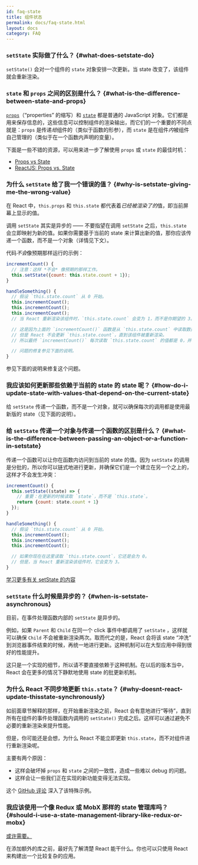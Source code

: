 ```yaml
---
id: faq-state
title: 组件状态
permalink: docs/faq-state.html
layout: docs
category: FAQ
---
```


### `setState` 实际做了什么？ {#what-does-setstate-do}

`setState()` 会对一个组件的 `state` 对象安排一次更新。当 state 改变了，该组件就会重新渲染。

### `state` 和 `props` 之间的区别是什么？ {#what-is-the-difference-between-state-and-props}

[`props`](/docs/components-and-props.html)（“properties” 的缩写）和 [`state`](/docs/state-and-lifecycle.html) 都是普通的 JavaScript 对象。它们都是用来保存信息的，这些信息可以控制组件的渲染输出，而它们的一个重要的不同点就是：`props` 是传递*给*组件的（类似于函数的形参），而 `state` 是在组件*内*被组件自己管理的（类似于在一个函数内声明的变量）。

下面是一些不错的资源，可以用来进一步了解使用 `props` 或 `state` 的最佳时机：

* [Props vs State](https://github.com/uberVU/react-guide/blob/master/props-vs-state.md)
* [ReactJS: Props vs. State](https://lucybain.com/blog/2016/react-state-vs-pros/)

### 为什么 `setState` 给了我一个错误的值？ {#why-is-setstate-giving-me-the-wrong-value}

在 React 中，`this.props` 和 `this.state` 都代表着*已经被渲染了的*值，即当前屏幕上显示的值。

调用 `setState` 其实是异步的 —— 不要指望在调用 `setState` 之后，`this.state` 会立即映射为新的值。如果你需要基于当前的 state 来计算出新的值，那你应该传递一个函数，而不是一个对象（详情见下文）。

代码*不会*像预期那样运行的示例：

```jsx
incrementCount() {
  // 注意：这样 *不会* 像预期的那样工作。
  this.setState({count: this.state.count + 1});
}

handleSomething() {
  // 假设 `this.state.count` 从 0 开始。
  this.incrementCount();
  this.incrementCount();
  this.incrementCount();
  // 当 React 重新渲染该组件时，`this.state.count` 会变为 1，而不是你期望的 3。

  // 这是因为上面的 `incrementCount()` 函数是从 `this.state.count` 中读取数据的，
  // 但是 React 不会更新 `this.state.count`，直到该组件被重新渲染。
  // 所以最终 `incrementCount()` 每次读取 `this.state.count` 的值都是 0，并将它设为 1。

  // 问题的修复参见下面的说明。
}
```

参见下面的说明来修复这个问题。

### 我应该如何更新那些依赖于当前的 state 的 state 呢？ {#how-do-i-update-state-with-values-that-depend-on-the-current-state}

给 `setState` 传递一个函数，而不是一个对象，就可以确保每次的调用都是使用最新版的 state（见下面的说明）。

### 给 `setState` 传递一个对象与传递一个函数的区别是什么？ {#what-is-the-difference-between-passing-an-object-or-a-function-in-setstate}

传递一个函数可以让你在函数内访问到当前的 state 的值。因为 `setState` 的调用是分批的，所以你可以链式地进行更新，并确保它们是一个建立在另一个之上的，这样才不会发生冲突：

```jsx
incrementCount() {
  this.setState((state) => {
    // 重要：在更新的时候读取 `state`，而不是 `this.state`。
    return {count: state.count + 1}
  });
}

handleSomething() {
  // 假设 `this.state.count` 从 0 开始。
  this.incrementCount();
  this.incrementCount();
  this.incrementCount();

  // 如果你现在在这里读取 `this.state.count`，它还是会为 0。
  // 但是，当 React 重新渲染该组件时，它会变为 3。
}
```

[学习更多有关 setState 的内容](/docs/react-component.html#setstate)

### `setState` 什么时候是异步的？ {#when-is-setstate-asynchronous}

目前，在事件处理函数内部的 `setState` 是异步的。

例如，如果 `Parent` 和 `Child` 在同一个 click 事件中都调用了 `setState` ，这样就可以确保 `Child` 不会被重新渲染两次。取而代之的是，React 会将该 state “冲洗” 到浏览器事件结束的时候，再统一地进行更新。这种机制可以在大型应用中得到很好的性能提升。

这只是一个实现的细节，所以请不要直接依赖于这种机制。在以后的版本当中，React 会在更多的情况下静默地使用 state 的批更新机制。

### 为什么 React 不同步地更新 `this.state`？ {#why-doesnt-react-update-thisstate-synchronously}

如前面章节解释的那样，在开始重新渲染之前，React 会有意地进行“等待”，直到所有在组件的事件处理函数内调用的 `setState()` 完成之后。这样可以通过避免不必要的重新渲染来提升性能。

但是，你可能还是会想，为什么 React 不能立即更新 `this.state`，而不对组件进行重新渲染呢。

主要有两个原因：

* 这样会破坏掉 `props` 和 `state` 之间的一致性，造成一些难以 debug 的问题。
* 这样会让一些我们正在实现的新功能变得无法实现。

这个 [GitHub 评论](https://github.com/facebook/react/issues/11527#issuecomment-360199710) 深入了该特殊示例。

### 我应该使用一个像 Redux 或 MobX 那样的 state 管理库吗？ {#should-i-use-a-state-management-library-like-redux-or-mobx}

[或许需要。](https://redux.js.org/faq/general#when-should-i-use-redux)

在添加额外的库之前，最好先了解清楚 React 能干什么。你也可以只使用 React 来构建出一个比较复杂的应用。